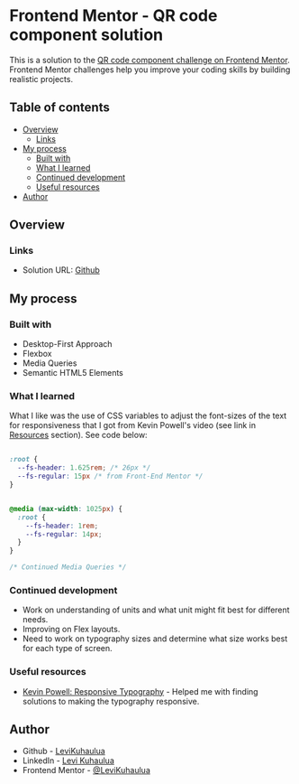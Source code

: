 # Frontend Mentor - QR code component solution

This is a solution to the [QR code component challenge on Frontend Mentor](https://www.frontendmentor.io/challenges/qr-code-component-iux_sIO_H). Frontend Mentor challenges help you improve your coding skills by building realistic projects. 

## Table of contents

- [Overview](#overview)
  - [Links](#links)
- [My process](#my-process)
  - [Built with](#built-with)
  - [What I learned](#what-i-learned)
  - [Continued development](#continued-development)
  - [Useful resources](#useful-resources)
- [Author](#author)


## Overview

### Links
- Solution URL: [Github](https://github.com/LeviKuhaulua/Front-End-Tingz/tree/main/qr-code-component-main)

## My process

### Built with

- Desktop-First Approach
- Flexbox 
- Media Queries
- Semantic HTML5 Elements

### What I learned

What I like was the use of CSS variables to adjust the 
font-sizes of the text for responsiveness that I got from Kevin Powell's video (see link in [Resources](#useful-resources) section). See code below: 

```css

:root {
  --fs-header: 1.625rem; /* 26px */
  --fs-regular: 15px /* from Front-End Mentor */ 
}


@media (max-width: 1025px) {
  :root {
    --fs-header: 1rem; 
    --fs-regular: 14px; 
  }
}

/* Continued Media Queries */ 
```


### Continued development

- Work on understanding of units and what unit might fit best for different needs. 
- Improving on Flex layouts. 
- Need to work on typography sizes and determine what size works best for each type of screen. 



### Useful resources

- [Kevin Powell: Responsive Typography](https://youtu.be/wARbgs5Fmuw?si=RrlOhyW5quZa43Xu&t=148) - Helped me with finding solutions to making the typography responsive. 


## Author

- Github - [LeviKuhaulua](https://github.com/LeviKuhaulua)
- LinkedIn - [Levi Kuhaulua](https://www.linkedin.com/in/levi-kuhaulua) 
- Frontend Mentor - [@LeviKuhaulua](https://www.frontendmentor.io/profile/LeviKuhaulua)



